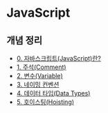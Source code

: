 # JavaScript
## 개념 정리
- [0. 자바스크립트(JavaScript)란?](프로그래밍%20언어/JavaScript/개념%20정리/0.%20자바스크립트(JavaScript)란?.md)
- [1. 주석(Comment)](프로그래밍%20언어/JavaScript/개념%20정리/1.%20주석(Comment).md)
- [2. 변수(Variable)](프로그래밍%20언어/JavaScript/개념%20정리/2.%20변수(Variable).md)
- [3. 네이밍 컨벤션](프로그래밍%20언어/JavaScript/개념%20정리/3.%20네이밍%20컨벤션.md)
- [4. 데이터 타입(Data Types)](프로그래밍%20언어/JavaScript/개념%20정리/4.%20데이터%20타입(Data%20Types).md)
- [5. 호이스팅(Hoisting)](프로그래밍%20언어/JavaScript/개념%20정리/5.%20호이스팅(Hoisting).md)